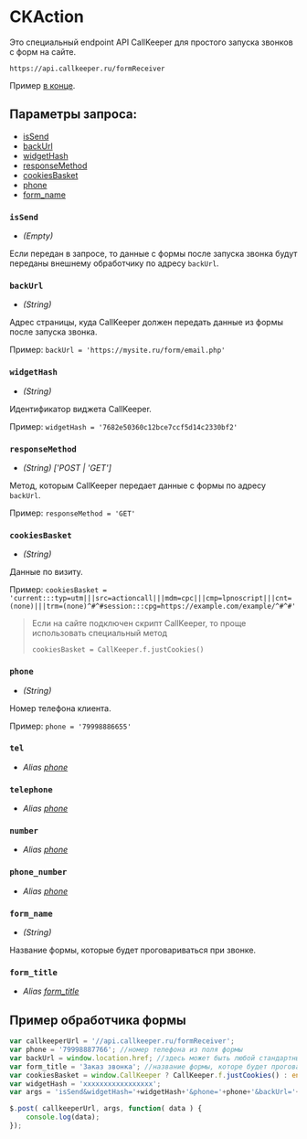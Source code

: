 # CKAction
Это специальный endpoint API CallKeeper для простого запуска звонков с форм на сайте.

```
https://api.callkeeper.ru/formReceiver
```

Пример [в конце](#пример-обработчика-формы).

## Параметры запроса:

- [isSend](#issend)
- [backUrl](#backurl)
- [widgetHash](#widgethash)
- [responseMethod](#responsemethod)
- [cookiesBasket](#cookiesbasket)
- [phone](#phone)
- [form_name](#form_name)

### `isSend`
* *(Empty)*

Если передан в запросе, то данные с формы после запуска звонка будут переданы внешнему обработчику по адресу `backUrl`.

### `backUrl`
* *(String)*

Адрес страницы, куда CallKeeper должен передать данные из формы после запуска звонка.

Пример: `backUrl = 'https://mysite.ru/form/email.php'`

### `widgetHash`
* *(String)*

Идентификатор виджета CallKeeper.

Пример: `widgetHash = '7682e50360c12bce7ccf5d14c2330bf2'`

### `responseMethod`
* *(String) ['POST | 'GET']*

Метод, которым CallKeeper передает данные с формы по адресу `backUrl`.

Пример: `responseMethod = 'GET'`

### `cookiesBasket`
* *(String)*

Данные по визиту.

Пример: `cookiesBasket = 'current:::typ=utm|||src=actioncall|||mdm=cpc|||cmp=lpnoscript|||cnt=(none)|||trm=(none)^#^#session:::cpg=https://example.com/example/^#^#'`

> Если на сайте подключен скрипт CallKeeper, то проще использовать специальный метод
> ```
> cookiesBasket = CallKeeper.f.justCookies()
> ```

### `phone`
* *(String)*

Номер телефона клиента.

Пример: `phone = '79998886655'`

### `tel`
* *Alias [phone](#phone)*

### `telephone`
* *Alias [phone](#phone)*

### `number`
* *Alias [phone](#phone)*

### `phone_number`
* *Alias [phone](#phone)*

### `form_name`
* *(String)*

Название формы, которые будет проговариваться при звонке.

### `form_title`
* *Alias [form_title](#form_name)*


## Пример обработчика формы

```js
var callkeeperUrl = '//api.callkeeper.ru/formReceiver';
var phone = '79998887766'; //номер телефона из поля формы
var backUrl = window.location.href; //здесь может быть любой стандартный обработчик. Например, отправка заявки на почту
var form_title = 'Заказ звонка'; //название формы, которе будет проговариваться при звонке
var cookiesBasket = window.CallKeeper ? CallKeeper.f.justCookies() : encodeURIComponent('current:::typ=utm|||src=actioncall|||mdm=cpc|||cmp=lpnoscript|||cnt=(none)|||trm=(none)^#^#session:::cpg=https://example.com/example/^#^#'); // в случае если код CallKeeper не подключен - статичные cookies
var widgetHash = 'xxxxxxxxxxxxxxxxx';
var args = 'isSend&widgetHash='+widgetHash+'&phone='+phone+'&backUrl='+backUrl+'&cookiesBasket='+cookiesBasket+'&form_title='+form_title;

$.post( callkeeperUrl, args, function( data ) {
	console.log(data);
});
```
